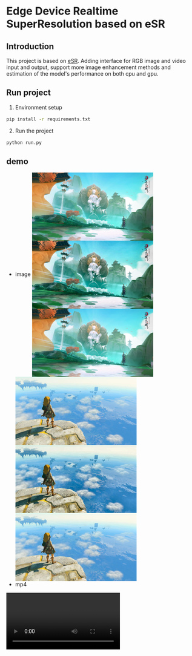 # Edge Device Realtime SuperResolution based on eSR

## Introduction
This project is based on [eSR](https://github.com/pnavarre/eSR). Adding interface for RGB image and video input and output, support more image enhancement methods and estimation of the model's performance on both cpu and gpu.

## Run project
1. Environment setup
```bash
pip install -r requirements.txt
```

2. Run the project
```bash
python run.py
```

## demo
- image
<img src="./images/SR1.jpg"  width = "320" height = "540" alt="SR1" align=center /><img src="./images/SR2.jpg"  width = "320" height = "540" alt="SR2" align=center />
- mp4

![video](./images/compared1.mp4)